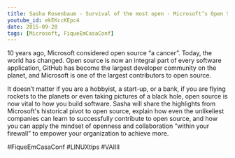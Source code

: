 ```yaml
---
title: Sasha Rosenbaum - Survival of the most open - Microsoft’s Open Source Journey | #FiqueEmCasaConf
youtube_id: ekEKccKEpc4
date: 2015-09-28
tags: [Microsoft, FiqueEmCasaConf]
---
```


10 years ago, Microsoft considered open source “a cancer”. Today, the world has changed. Open source is now an integral part of every software application, GitHub has become the largest developer community on the planet, and Microsoft is one of the largest contributors to open source.

It doesn’t matter if you are a hobbyist, a start-up, or a bank, if you are flying rockets to the planets or even taking pictures of a black hole, open source is now vital to how you build software. Sasha will share the highlights from Microsoft's historical pivot to open source, explain how even the unlikeliest companies can learn to successfully contribute to open source, and how you can apply the mindset of openness and collaboration “within your firewall” to empower your organization to achieve more.

#FiqueEmCasaConf #LINUXtips #VAIIII

